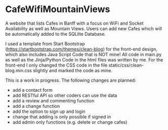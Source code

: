 # CafeWifiMountainViews
A website that lists Cafes in Banff with a focus on WiFi and Socket Availability as well as Mountain Views.
Users can add new Cafes which will be automatically added to the SQLlite Database.

I used a template from Start Bootstrap (https://startbootstrap.com/themes/clean-blog) for the front-end design, which also includes Java Script Code that is NOT mine! All code in main.py as well as the Jinja/Python Code in the html files was written by me. For the front-end I only changed the CSS code in the file static/css/clean-blog.min.css slightly and marked the code as mine.

This is a work in progress.
The following changes are planned:
- add a contact form
- add RESTful API so other coders can use the data
- add a review and commenting function 
- add a change function
- add the option to sign up and login
- change that adding is only possible if signed in
- add admin only functions (e.g. delete or change cafes)

